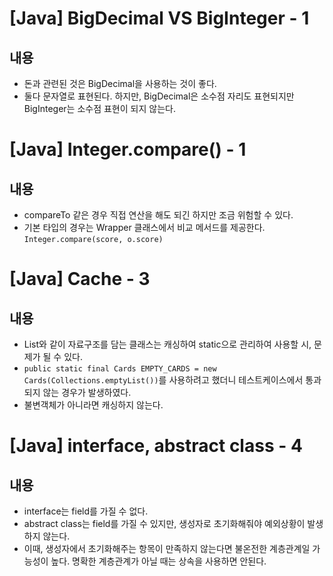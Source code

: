 # [Java] BigDecimal VS BigInteger - 1

## 내용

- 돈과 관련된 것은 BigDecimal을 사용하는 것이 좋다.
- 둘다 문자열로 표현된다. 하지만, BigDecimal은 소수점 자리도 표현되지만 BigInteger는 소수점 표현이 되지 않는다.

# [Java] Integer.compare() - 1

## 내용

- compareTo 같은 경우 직접 연산을 해도 되긴 하지만 조금 위험할 수 있다.
- 기본 타입의 경우는 Wrapper 클래스에서 비교 메서드를 제공한다. `Integer.compare(score, o.score)`

# [Java] Cache - 3

## 내용

- List와 같이 자료구조를 담는 클래스는 캐싱하여 static으로 관리하여 사용할 시, 문제가 될 수 있다.
- `public static final Cards EMPTY_CARDS = new Cards(Collections.emptyList())`를 사용하려고 했더니 테스트케이스에서
  통과되지 않는 경우가 발생하였다.
- 불변객체가 아니라면 캐싱하지 않는다.

# [Java] interface, abstract class - 4

## 내용

- interface는 field를 가질 수 없다.
- abstract class는 field를 가질 수 있지만, 생성자로 초기화해줘야 예외상황이 발생하지 않는다.
- 이때, 생성자에서 초기화해주는 항목이 만족하지 않는다면 불온전한 계층관계일 가능성이 높다. 명확한 계층관계가 아닐 때는 상속을 사용하면 안된다.
